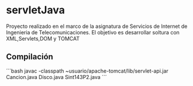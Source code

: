 # servletJava
Proyecto realizado en el marco de la asignatura de Servicios de Internet de Ingenieria de Telecomunicaciones. El objetivo es desarrollar soltura con XML,Servlets,DOM y TOMCAT

## Compilación

´´´bash
javac -classpath ~usuario/apache-tomcat/lib/servlet-api.jar Cancion.java Disco.java Sint143P2.java
´´´

